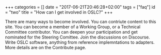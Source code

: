 +++
categories = []
date = "2017-06-21T20:46:28+02:00"
tags = ["faq"]
id = "two"
title = "How can I get involved in OSLC?"
+++

There are many ways to become involved. You can contriute content to this site. You can become a member of a Working Group, or a Technical Committee contributor. You can deepen your participation and get nominated for the Steering Comittee. Join the discussions on Discourse. Write OSLC software, anything from reference implemntations to adapters. More details are on the Contribute page.